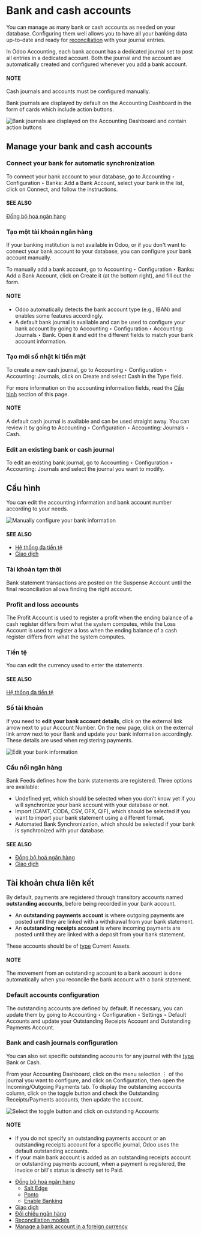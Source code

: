 # Bank and cash accounts

You can manage as many bank or cash accounts as needed on your database. Configuring them well
allows you to have all your banking data up-to-date and ready for [reconciliation](bank/reconciliation.md) with your journal entries.

In Odoo Accounting, each bank account has a dedicated journal set to post all entries in a dedicated
account. Both the journal and the account are automatically created and configured whenever you add
a bank account.

#### NOTE
Cash journals and accounts must be configured manually.

Bank journals are displayed by default on the Accounting Dashboard in the form of cards
which include action buttons.

![Bank journals are displayed on the Accounting Dashboard and contain action buttons](applications/finance/accounting/bank/card.png)

<a id="bank-accounts-manage"></a>

## Manage your bank and cash accounts

### Connect your bank for automatic synchronization

To connect your bank account to your database, go to Accounting ‣ Configuration
‣ Banks: Add a Bank Account, select your bank in the list, click on Connect, and
follow the instructions.

#### SEE ALSO
[Đồng bộ hoá ngân hàng](bank/bank_synchronization.md)

<a id="bank-accounts-create"></a>

### Tạo một tài khoản ngân hàng

If your banking institution is not available in Odoo, or if you don't want to connect your bank
account to your database, you can configure your bank account manually.

To manually add a bank account, go to Accounting ‣ Configuration ‣ Banks:
Add a Bank Account, click on Create it (at the bottom right), and fill out the form.

#### NOTE
- Odoo automatically detects the bank account type (e.g., IBAN) and enables some features
  accordingly.
- A default bank journal is available and can be used to configure your bank account by going to
  Accounting ‣ Configuration ‣ Accounting: Journals ‣ Bank. Open it and
  edit the different fields to match your bank account information.

### Tạo mới sổ nhật kí tiền mặt

To create a new cash journal, go to Accounting ‣ Configuration ‣ Accounting:
Journals, click on Create and select Cash in the Type field.

For more information on the accounting information fields, read the
[Cấu hình](#bank-accounts-configuration) section of this page.

#### NOTE
A default cash journal is available and can be used straight away. You can review it by going to
Accounting ‣ Configuration ‣ Accounting: Journals ‣ Cash.

### Edit an existing bank or cash journal

To edit an existing bank journal, go to Accounting ‣ Configuration ‣ Accounting:
Journals and select the journal you want to modify.

<a id="bank-accounts-configuration"></a>

## Cấu hình

You can edit the accounting information and bank account number according to your needs.

![Manually configure your bank information](applications/finance/accounting/bank/bank-journal-config.png)

#### SEE ALSO
- [Hệ thống đa tiền tệ](get_started/multi_currency.md)
- [Giao dịch](bank/transactions.md)

<a id="bank-accounts-suspense"></a>

### Tài khoản tạm thời

Bank statement transactions are posted on the Suspense Account until the final
reconciliation allows finding the right account.

### Profit and loss accounts

The Profit Account is used to register a profit when the ending balance of a cash
register differs from what the system computes, while the Loss Account is used to
register a loss when the ending balance of a cash register differs from what the system computes.

### Tiền tệ

You can edit the currency used to enter the statements.

#### SEE ALSO
[Hệ thống đa tiền tệ](get_started/multi_currency.md)

<a id="accounting-bank-account-number"></a>

### Số tài khoản

If you need to **edit your bank account details**, click on the external link arrow next to your
Account Number. On the new page, click on the external link arrow next to your
Bank and update your bank information accordingly. These details are used when
registering payments.

![Edit your bank information](applications/finance/accounting/bank/bank-account-number.png)

### Cầu nối ngân hàng

Bank Feeds defines how the bank statements are registered. Three options are available:

- Undefined yet, which should be selected when you don’t know yet if you will
  synchronize your bank account with your database or not.
- Import (CAMT, CODA, CSV, OFX, QIF), which should be selected if you want to import
  your bank statement using a different format.
- Automated Bank Synchronization, which should be selected if your bank is synchronized
  with your database.

#### SEE ALSO
- [Đồng bộ hoá ngân hàng](bank/bank_synchronization.md)
- [Giao dịch](bank/transactions.md)

<a id="bank-outstanding-accounts"></a>

## Tài khoản chưa liên kết

By default, payments are registered through transitory accounts named **outstanding accounts**,
before being recorded in your bank account.

- An **outstanding payments account** is where outgoing payments are posted until they are linked
  with a withdrawal from your bank statement.
- An **outstanding receipts account** is where incoming payments are posted until they are linked
  with a deposit from your bank statement.

These accounts should be of [type](get_started/chart_of_accounts.md#chart-of-account-type) Current Assets.

#### NOTE
The movement from an outstanding account to a bank account is done automatically when you
reconcile the bank account with a bank statement.

### Default accounts configuration

The outstanding accounts are defined by default. If necessary, you can update them by going to
Accounting ‣ Configuration ‣ Settings ‣ Default Accounts and update your
Outstanding Receipts Account and Outstanding Payments Account.

### Bank and cash journals configuration

You can also set specific outstanding accounts for any journal with the [type](get_started/chart_of_accounts.md#chart-of-account-type) Bank or Cash.

From your Accounting Dashboard, click on the menu selection ⋮ of the journal you want to
configure, and click on Configuration, then open the Incoming/Outgoing
Payments tab. To display the outstanding accounts column, click on the toggle button and check the
Outstanding Receipts/Payments accounts, then update the account.

![Select the toggle button and click on outstanding Accounts](applications/finance/accounting/bank/toggle-button.png)

#### NOTE
- If you do not specify an outstanding payments account or an outstanding receipts account for a
  specific journal, Odoo uses the default outstanding accounts.
- If your main bank account is added as an outstanding receipts account or outstanding payments
  account, when a payment is registered, the invoice or bill's status is directly set to
  Paid.

* [Đồng bộ hoá ngân hàng](bank/bank_synchronization.md)
  * [Salt Edge](bank/bank_synchronization/saltedge.md)
  * [Ponto](bank/bank_synchronization/ponto.md)
  * [Enable Banking](bank/bank_synchronization/enablebanking.md)
* [Giao dịch](bank/transactions.md)
* [Đối chiếu ngân hàng](bank/reconciliation.md)
* [Reconciliation models](bank/reconciliation_models.md)
* [Manage a bank account in a foreign currency](bank/foreign_currency.md)
